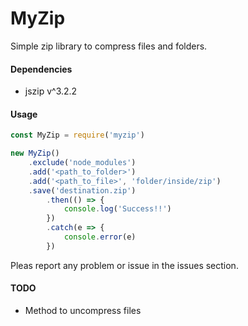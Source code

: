 # MyZip

Simple zip library to compress files and folders.

#### Dependencies
- jszip v^3.2.2

#### Usage
```javascript
const MyZip = require('myzip')

new MyZip()
	.exclude('node_modules')
	.add('<path_to_folder>')
	.add('<path_to_file>', 'folder/inside/zip')
	.save('destination.zip')
		.then(() => {
			console.log('Success!!')
		})
		.catch(e => {
			console.error(e)
		})
```
Pleas report any problem or issue in the issues section.

#### TODO
- Method to uncompress files